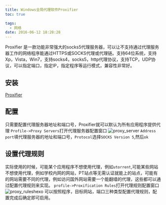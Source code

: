 ```yaml
---
title: Windows全局代理软件Proxifier
toc: true

tags:
  - 网络
date: 2016-06-12 18:28:28
---
```

Proxifier 是一款功能非常强大的socks5代理服务器，可以让不支持通过代理服务器工作的网络程序能通过HTTPS或SOCKS代理或代理链。支持64位系统，支持Xp，Vista，Win7，支持socks4，socks5，http代理协议，支持TCP，UDP协议，可以指定端口，指定IP，指定程序等运行模式，兼容性非常好。

<!-- more -->

## 安装

[Proxifier](http://www.proxifier.com/)

## 配置

只需要配置代理服务器地址和端口号，Proxifier就可以默认为所有应用程序提供代理
`Profile->Proxy Servers`打开代理服务器配置窗口
![proxy_server](proxy_server.png)
`Address` `port`填代理服务器的地址和端口号，`Protocol`选择`SOCKS Version 5`,然后`ok`

## 设置代理规则

实际使用的时候，可能某个应用程序不想使用代理，例如`utorrent`,可能某些网站不想使用代理，例如学校内网的网站，PT站点等无需认证就能上的站点，可能有的网站需要不同的代理，例如访问国外网站需要一个能翻墙的代理，这些都可以通过配置代理规则来实现。
`profile->Proxification Rules`打开代理规则配置窗口
![proxy_rules](proxy_rules.png)hexo
可以按照程序，目标网站，端口三种类型配置代理规则，配置完成后确定即可启用。
